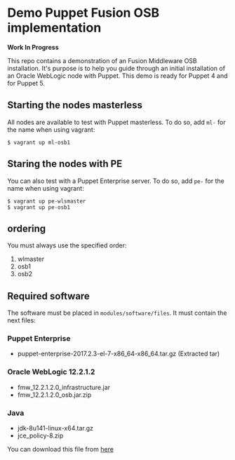 # Demo Puppet Fusion OSB implementation

**Work In Progress**

This repo contains a demonstration of an Fusion Middleware OSB installation. It's purpose is to help you guide through an initial installation of an Oracle WebLogic node with Puppet. This demo is ready for Puppet 4 and for Puppet 5.

## Starting the nodes masterless

All nodes are available to test with Puppet masterless. To do so, add `ml-` for the name when using vagrant:

```
$ vagrant up ml-osb1
```

## Staring the nodes with PE

You can also test with a Puppet Enterprise server. To do so, add `pe-` for the name when using vagrant:

```
$ vagrant up pe-wlsmaster
$ vagrant up pe-osb1
```

## ordering

You must always use the specified order:

1. wlmaster
2. osb1
2. osb2

## Required software

The software must be placed in `modules/software/files`. It must contain the next files:

### Puppet Enterprise
- puppet-enterprise-2017.2.3-el-7-x86_64-x86_64.tar.gz (Extracted tar)

### Oracle WebLogic 12.2.1.2
- fmw_12.2.1.2.0_infrastructure.jar
- fmw_12.2.1.2.0_osb.jar.zip

### Java
- jdk-8u141-linux-x64.tar.gz
- jce_policy-8.zip

You can download this file from
[here](http://support.oracle.com)
